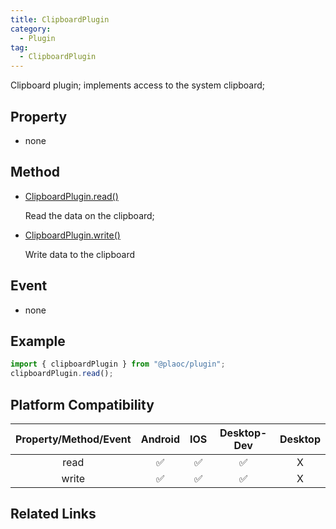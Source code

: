 ```yaml
---
title: ClipboardPlugin
category:
  - Plugin
tag:
  - ClipboardPlugin
---
```


Clipboard plugin; implements access to the system clipboard;

## Property

  - none


## Method

  - [ClipboardPlugin.read()](./read.md)

    Read the data on the clipboard;

  - [ClipboardPlugin.write()](./write.md)

    Write data to the clipboard

## Event

  - none

## Example
```js
import { clipboardPlugin } from "@plaoc/plugin";
clipboardPlugin.read();
```

## Platform Compatibility

| Property/Method/Event| Android | IOS | Desktop-Dev | Desktop |
|:--------------------:|:-------:|:---:|:-----------:|:-------:|
| read                 | ✅      | ✅   | ✅          | X      |
| write                | ✅      | ✅   | ✅          | X      |

## Related Links
[]()


